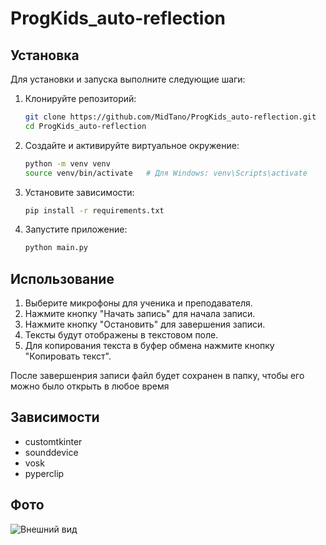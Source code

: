 # ProgKids_auto-reflection

## Установка

Для установки и запуска выполните следующие шаги:

1. Клонируйте репозиторий:
    ```bash
    git clone https://github.com/MidTano/ProgKids_auto-reflection.git
    cd ProgKids_auto-reflection
    ```

2. Создайте и активируйте виртуальное окружение:
    ```bash
    python -m venv venv
    source venv/bin/activate   # Для Windows: venv\Scripts\activate
    ```

3. Установите зависимости:
    ```bash
    pip install -r requirements.txt
    ```

4. Запустите приложение:
    ```bash
    python main.py
    ```

## Использование

1. Выберите микрофоны для ученика и преподавателя.
2. Нажмите кнопку "Начать запись" для начала записи.
3. Нажмите кнопку "Остановить" для завершения записи.
4. Тексты будут отображены в текстовом поле.
5. Для копирования текста в буфер обмена нажмите кнопку "Копировать текст".

После завершенрия записи файл будет сохранен в папку, чтобы его можно было открыть в любое время

## Зависимости

- customtkinter
- sounddevice
- vosk
- pyperclip


## Фото

![Внешний вид](https://i.imgur.com/5uNc3so.png)
